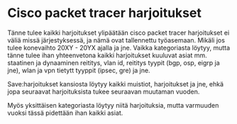 # Cisco packet tracer harjoitukset

Tänne tulee kaikki harjoitukset ylipäätään cisco packet tracer harjoitukset ei väliä missä järjestyksessä, ja nämä ovat tallennettu työasemaan. Mikäli jos tulee konevaihto 20XY - 20YX ajalla ja jne. Vaikka kategoriasta löytyy, mutta tänne tulee ihan yhteenvetona kaikki harjoitukset kuuluvat asiat mm. staatinen ja dynaaminen reititys, vlan id, reititys tyypit (bgp, osp, eigrp ja jne), wlan ja vpn tietytt tyyppit (ipsec, gre) ja jne.

Save:harjoitukset kansiosta löytyy kaikki muistiot, harjoitukset ja jne, ehkä jopa seuraavat harjoituksista tukee seuraavan muutaman vuoden.

Myös yksittäisen kategoriasta löytyy niitä harjoituksia, mutta varmuuden vuoksi tässä pidettään ihan kaikki asiat.

